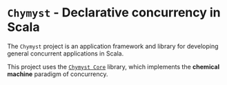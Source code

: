 # `Chymyst` - Declarative concurrency in Scala

The `Chymyst` project is an application framework and library for developing general concurrent applications in Scala.

This project uses the [`Chymyst Core`](https://chymyst.github.io/joinrun-scala/) library, which implements the **chemical machine** paradigm of concurrency.




